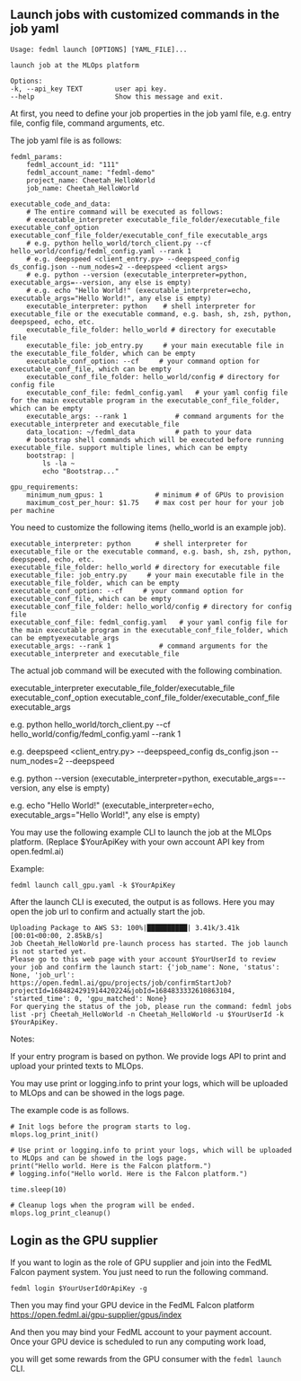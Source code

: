 
## Launch jobs with customized commands in the job yaml
```
Usage: fedml launch [OPTIONS] [YAML_FILE]...

launch job at the MLOps platform

Options:
-k, --api_key TEXT        user api key.
--help                    Show this message and exit.
```
At first, you need to define your job properties in the job yaml file, e.g. entry file, config file, command arguments, etc.

The job yaml file is as follows:
```
fedml_params:
    fedml_account_id: "111"
    fedml_account_name: "fedml-demo"
    project_name: Cheetah_HelloWorld
    job_name: Cheetah_HelloWorld
    
executable_code_and_data:
    # The entire command will be executed as follows:
    # executable_interpreter executable_file_folder/executable_file executable_conf_option executable_conf_file_folder/executable_conf_file executable_args
    # e.g. python hello_world/torch_client.py --cf hello_world/config/fedml_config.yaml --rank 1
    # e.g. deepspeed <client_entry.py> --deepspeed_config ds_config.json --num_nodes=2 --deepspeed <client args>
    # e.g. python --version (executable_interpreter=python, executable_args=--version, any else is empty)
    # e.g. echo "Hello World!" (executable_interpreter=echo, executable_args="Hello World!", any else is empty)
    executable_interpreter: python    # shell interpreter for executable_file or the executable command, e.g. bash, sh, zsh, python, deepspeed, echo, etc.
    executable_file_folder: hello_world # directory for executable file
    executable_file: job_entry.py     # your main executable file in the executable_file_folder, which can be empty
    executable_conf_option: --cf     # your command option for executable_conf_file, which can be empty
    executable_conf_file_folder: hello_world/config # directory for config file
    executable_conf_file: fedml_config.yaml   # your yaml config file for the main executable program in the executable_conf_file_folder, which can be empty
    executable_args: --rank 1            # command arguments for the executable_interpreter and executable_file
    data_location: ~/fedml_data          # path to your data
    # bootstrap shell commands which will be executed before running executable_file. support multiple lines, which can be empty
    bootstrap: |
        ls -la ~               
        echo "Bootstrap..."
        
gpu_requirements:
    minimum_num_gpus: 1             # minimum # of GPUs to provision
    maximum_cost_per_hour: $1.75    # max cost per hour for your job per machine
```

You need to customize the following items (hello_world is an example job).
```
executable_interpreter: python      # shell interpreter for executable_file or the executable command, e.g. bash, sh, zsh, python, deepspeed, echo, etc.
executable_file_folder: hello_world # directory for executable file
executable_file: job_entry.py     # your main executable file in the executable_file_folder, which can be empty
executable_conf_option: --cf     # your command option for executable_conf_file, which can be empty
executable_conf_file_folder: hello_world/config # directory for config file
executable_conf_file: fedml_config.yaml   # your yaml config file for the main executable program in the executable_conf_file_folder, which can be emptyexecutable_args
executable_args: --rank 1            # command arguments for the executable_interpreter and executable_file
```
 
The actual job command will be executed with the following combination.

executable_interpreter executable_file_folder/executable_file executable_conf_option executable_conf_file_folder/executable_conf_file executable_args 

e.g. python hello_world/torch_client.py --cf hello_world/config/fedml_config.yaml --rank 1

e.g. deepspeed <client_entry.py> --deepspeed_config ds_config.json --num_nodes=2 --deepspeed <client args>

e.g. python --version (executable_interpreter=python, executable_args=--version, any else is empty)

e.g. echo "Hello World!" (executable_interpreter=echo, executable_args="Hello World!", any else is empty)

You may use the following example CLI to launch the job at the MLOps platform.
(Replace $YourApiKey with your own account API key from open.fedml.ai)

Example:
```
fedml launch call_gpu.yaml -k $YourApiKey
```

After the launch CLI is executed, the output is as follows. Here you may open the job url to confirm and actually start the job.
```
Uploading Package to AWS S3: 100%|██████████| 3.41k/3.41k [00:01<00:00, 2.85kB/s]
Job Cheetah_HelloWorld pre-launch process has started. The job launch is not started yet.
Please go to this web page with your account $YourUserId to review your job and confirm the launch start: {'job_name': None, 'status': None, 'job_url': https://open.fedml.ai/gpu/projects/job/confirmStartJob?projectId=1684824291914420224&jobId=1684833332610863104, 'started_time': 0, 'gpu_matched': None}
For querying the status of the job, please run the command: fedml jobs list -prj Cheetah_HelloWorld -n Cheetah_HelloWorld -u $YourUserId -k $YourApiKey.
```

Notes: 

If your entry program is based on python. We provide logs API to print and upload your printed texts to MLOps.

You may use print or logging.info to print your logs, which will be uploaded to MLOps and can be showed in the logs page.

The example code is as follows.
```
# Init logs before the program starts to log.
mlops.log_print_init()

# Use print or logging.info to print your logs, which will be uploaded to MLOps and can be showed in the logs page.
print("Hello world. Here is the Falcon platform.")
# logging.info("Hello world. Here is the Falcon platform.")

time.sleep(10)

# Cleanup logs when the program will be ended.
mlops.log_print_cleanup()
```

## Login as the GPU supplier
If you want to login as the role of GPU supplier and join into the FedML Falcon payment system. You just need to run the following command.
```
fedml login $YourUserIdOrApiKey -g
```

Then you may find your GPU device in the FedML Falcon platform https://open.fedml.ai/gpu-supplier/gpus/index

And then you may bind your FedML account to your payment account. Once your GPU device is scheduled to run any computing work load, 

you will get some rewards from the GPU consumer with the `fedml launch` CLI.

